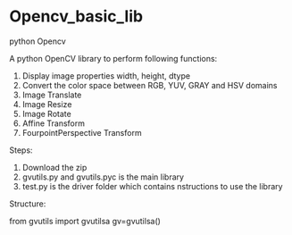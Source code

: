 # Opencv_basic_lib
python Opencv

A python OpenCV library to perform following functions:
1.  Display image properties width, height, dtype
2.  Convert the color space between RGB, YUV, GRAY and HSV domains 
3.  Image Translate
4.  Image Resize
5.  Image Rotate
6.  Affine Transform
7.  FourpointPerspective Transform


Steps:
1.  Download the zip
2.  gvutils.py and gvutils.pyc is the main library 
3.  test.py is the driver folder which contains nstructions to use the library

Structure:

from gvutils import gvutilsa
gv=gvutilsa()




